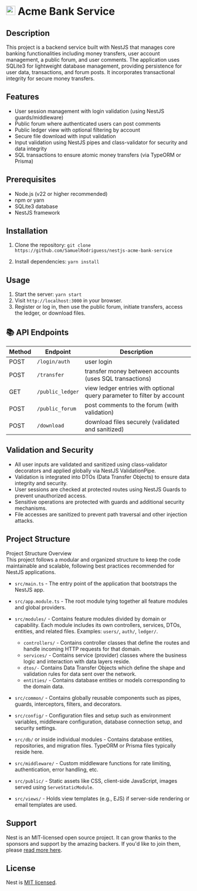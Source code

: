 # <img src="https://nestjs.com/img/logo-small.svg" alt="Nest Logo" width="25" /> Acme Bank Service

## Description
This project is a backend service built with NestJS that manages core banking functionalities including money transfers, user account management, a public forum, and user comments. The application uses SQLite3 for lightweight database management, providing persistence for user data, transactions, and forum posts. It incorporates transactional integrity for secure money transfers.

## Features
- User session management with login validation (using NestJS guards/middleware)
- Public forum where authenticated users can post comments
- Public ledger view with optional filtering by account
- Secure file download with input validation
- Input validation using NestJS pipes and class-validator for security and data integrity
- SQL transactions to ensure atomic money transfers (via TypeORM or Prisma)

## Prerequisites
- Node.js (v22 or higher recommended)
- npm or yarn
- SQLite3 database
- NestJS framework

## Installation
1. Clone the repository:
   ```git clone https://github.com/SamuelRodriguess/nestjs-acme-bank-service```

2. Install dependencies:
   ```yarn install```

## Usage
1. Start the server:
   ```yarn start```
2. Visit `http://localhost:3000` in your browser.
3. Register or log in, then use the public forum, initiate transfers, access the ledger, or download files.

## 📚 API Endpoints

| Method | Endpoint           | Description                                        |
|--------|--------------------|--------------------------------------------------|
| POST   | `/login/auth`            | user login                                       |
| POST   | `/transfer`        | transfer money between accounts (uses SQL transactions) |
| GET    | `/public_ledger`   | view ledger entries with optional query parameter to filter by account |
| POST   | `/public_forum`    | post comments to the forum (with validation)     |
| POST   | `/download`        | download files securely (validated and sanitized)|

## Validation and Security
- All user inputs are validated and sanitized using class-validator decorators and applied globally via NestJS ValidationPipe.
- Validation is integrated into DTOs (Data Transfer Objects) to ensure data integrity and security.
- User sessions are checked at protected routes using NestJS Guards to prevent unauthorized access.
- Sensitive operations are protected with guards and additional security mechanisms.
- File accesses are sanitized to prevent path traversal and other injection attacks.

## Project Structure

Project Structure Overview  
This project follows a modular and organized structure to keep the code maintainable and scalable, following best practices recommended for NestJS applications.

- `src/main.ts` - The entry point of the application that bootstraps the NestJS app.

- `src/app.module.ts` - The root module tying together all feature modules and global providers.

- `src/modules/` - Contains feature modules divided by domain or capability. Each module includes its own controllers, services, DTOs, entities, and related files. Examples: `users/`, `auth/`, `ledger/`.
   - `controllers/` - Contains controller classes that define the routes and handle incoming HTTP requests for that domain.
   - `services/` - Contains service (provider) classes where the business logic and interaction with data layers reside.
   - `dtos/-` Contains Data Transfer Objects which define the shape and validation rules for data sent over the network.
   - `entities/` - Contains database entities or models corresponding to the domain data.

- `src/common/` - Contains globally reusable components such as pipes, guards, interceptors, filters, and decorators.

- `src/config/` - Configuration files and setup such as environment variables, middleware configuration, database connection setup, and security settings.

- `src/db/` or inside individual modules - Contains database entities, repositories, and migration files. TypeORM or Prisma files typically reside here.

- `src/middleware/` - Custom middleware functions for rate limiting, authentication, error handling, etc.

- `src/public/` - Static assets like CSS, client-side JavaScript, images served using `ServeStaticModule`.

- `src/views/` - Holds view templates (e.g., EJS) if server-side rendering or email templates are used.

## Support

Nest is an MIT-licensed open source project. It can grow thanks to the sponsors and support by the amazing backers. If you'd like to join them, please [read more here](https://docs.nestjs.com/support).

## License

Nest is [MIT licensed](https://github.com/nestjs/nest/blob/master/LICENSE).
